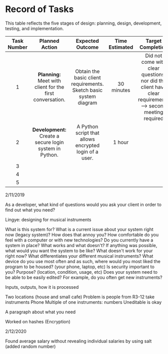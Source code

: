 Record of Tasks
===============

This table reflects the five stages of design: planning, design, development, testing, and implementation.

| Task Number | Planned Action | Expected Outcome | Time Estimated | Target Completion | Criteria | 
| :---------: | :------------: | :--------------: | :------------: | :---------------: | :------: |
| 1 | **Planning:** Meet with client for the first conversation. | Obtain the basic client requirements. Sketch basic system diagram | 30 minutes | Did not come with clear questions, nor did the client have clear requirements --> second meeting required | A | 
| 2 | **Development:** Create a secure login system in Python. | A Python script that allows encrypted login of a user. | 1 hour |  | A |
| 3 |
| 4 |
| 5 |

2/11/2019 

As a developer, what kind of questions would you ask your client in order to find out what you need?

Lingye: designing for musical instruments

  What is this system for?
  What is a current issue about your system right now (legacy system)? How does that annoy you?
  How comfortable do you feel with a computer or with new technologies?
  Do you currently have a system in place? What works and what doesn't?
  If anything was possible, what would you want the system to be like? 
  What doesn't work for your right now?
  What differentiates your different musical instruments?
  What device do you use most often and as such, where would you most liked the program to be housed? (your phone, laptop, etc)
  Is security important to you? 
  Purpose? (location, condition, usage, etc)
  Does your system need to be able to be easily edited? For example, do you often get new instruments?
   
Inputs, outputs, how it is processed

Two locations (house and small cafe) 
Problem is people from R3-12 take instruments
Phone
Multiple of one instruments: numbers
Uneditable is okay

A paragraph about what you need

Worked on hashes (Encryption)

2/12/2020

Found average salary without revealing individual salaries by using salt (added random number)
